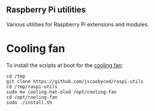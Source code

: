 ## Raspberry Pi utilities

Various utilities for Raspberry Pi extensions and modules.

# Cooling fan

To install the scripts at boot for the [cooling fan](https://www.cytron.io/c-raspberry-pi/c-raspberry-pi-hat/c-hat-for-rpi-4/p-rgb-cooling-hat-with-fan-and-oled-for-4b-3b-plus-3b):
```
cd /tmp
git clone https://github.com/jscoobyced/raspi-utils
cd /tmp/raspi-utils
sudo mv cooling-hat-oled /opt/cooling-fan
cd /opt/cooling-fan
sudo ./install.sh
```